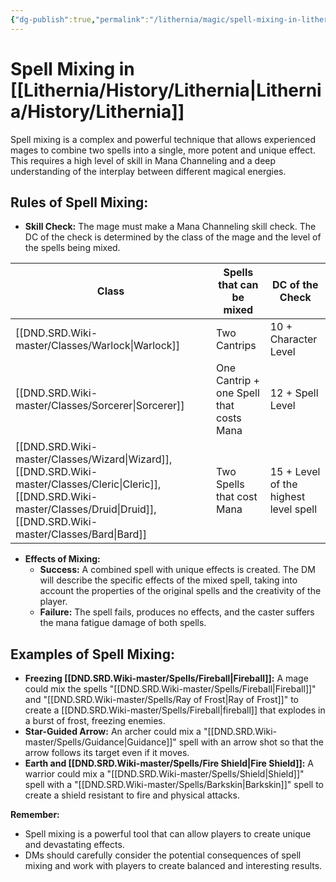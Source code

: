 ```yaml
---
{"dg-publish":true,"permalink":"/lithernia/magic/spell-mixing-in-lithernia/"}
---
```



# Spell Mixing in [[Lithernia/History/Lithernia\|Lithernia/History/Lithernia]]

Spell mixing is a complex and powerful technique that allows experienced mages to combine two spells into a single, more potent and unique effect.  This requires a high level of skill in Mana Channeling and a deep understanding of the interplay between different magical energies. 

## Rules of Spell Mixing:

* **Skill Check:** The mage must make a Mana Channeling skill check. The DC of the check is determined by the class of the mage and the level of the spells being mixed.

| Class                  | Spells that can be mixed                                    | DC of the Check                               |
|-----------------------|-------------------------------------------------------------|-----------------------------------------------|
| [[DND.SRD.Wiki-master/Classes/Warlock\|Warlock]]               | Two Cantrips                                                | 10 + Character Level                          |
| [[DND.SRD.Wiki-master/Classes/Sorcerer\|Sorcerer]]              | One Cantrip + one Spell that costs Mana                      | 12 + Spell Level                             |
| [[DND.SRD.Wiki-master/Classes/Wizard\|Wizard]], [[DND.SRD.Wiki-master/Classes/Cleric\|Cleric]], [[DND.SRD.Wiki-master/Classes/Druid\|Druid]], [[DND.SRD.Wiki-master/Classes/Bard\|Bard]] | Two Spells that cost Mana                                 | 15 + Level of the highest level spell |

* **Effects of Mixing:**
    * **Success:**  A combined spell with unique effects is created. The DM will describe the specific effects of the mixed spell, taking into account the properties of the original spells and the creativity of the player.
    * **Failure:** The spell fails, produces no effects, and the caster suffers the mana fatigue damage of both spells.

## Examples of Spell Mixing:

* **Freezing [[DND.SRD.Wiki-master/Spells/Fireball\|Fireball]]:** A mage could mix the spells "[[DND.SRD.Wiki-master/Spells/Fireball\|Fireball]]" and "[[DND.SRD.Wiki-master/Spells/Ray of Frost\|Ray of Frost]]" to create a [[DND.SRD.Wiki-master/Spells/Fireball\|fireball]] that explodes in a burst of frost, freezing enemies.
* **Star-Guided Arrow:** An archer could mix a "[[DND.SRD.Wiki-master/Spells/Guidance\|Guidance]]" spell with an arrow shot so that the arrow follows its target even if it moves.
* **Earth and [[DND.SRD.Wiki-master/Spells/Fire Shield\|Fire Shield]]:** A warrior could mix a "[[DND.SRD.Wiki-master/Spells/Shield\|Shield]]" spell with a "[[DND.SRD.Wiki-master/Spells/Barkskin\|Barkskin]]" spell to create a shield resistant to fire and physical attacks.

**Remember:**

* Spell mixing is a powerful tool that can allow players to create unique and devastating effects.
* DMs should carefully consider the potential consequences of spell mixing and work with players to create balanced and interesting results.
